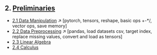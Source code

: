 ## 2. [Preliminaries](https://www.d2l.ai/chapter_preliminaries/ndarray.html#getting-started)
- [2.1 Data Manipulation](https://colab.research.google.com/github/d2l-ai/d2l-pytorch-colab/blob/master/chapter_preliminaries/ndarray.ipynb) ↗️ [pytorch, tensors, reshape, basic ops +-*/, vector ops, save memory]
- [2.2 Data Preprocessing](https://colab.research.google.com/github/d2l-ai/d2l-pytorch-colab/blob/master/chapter_preliminaries/pandas.ipynb)  ↗️ [pandas, load datasets csv, target index, replace missing values, convert and load as tensors]
- [2.3 Linear Algebra](https://colab.research.google.com/github/d2l-ai/d2l-pytorch-colab/blob/master/chapter_preliminaries/linear-algebra.ipynb#scrollTo=e4a38674)
- [2.4 Calculus]()

